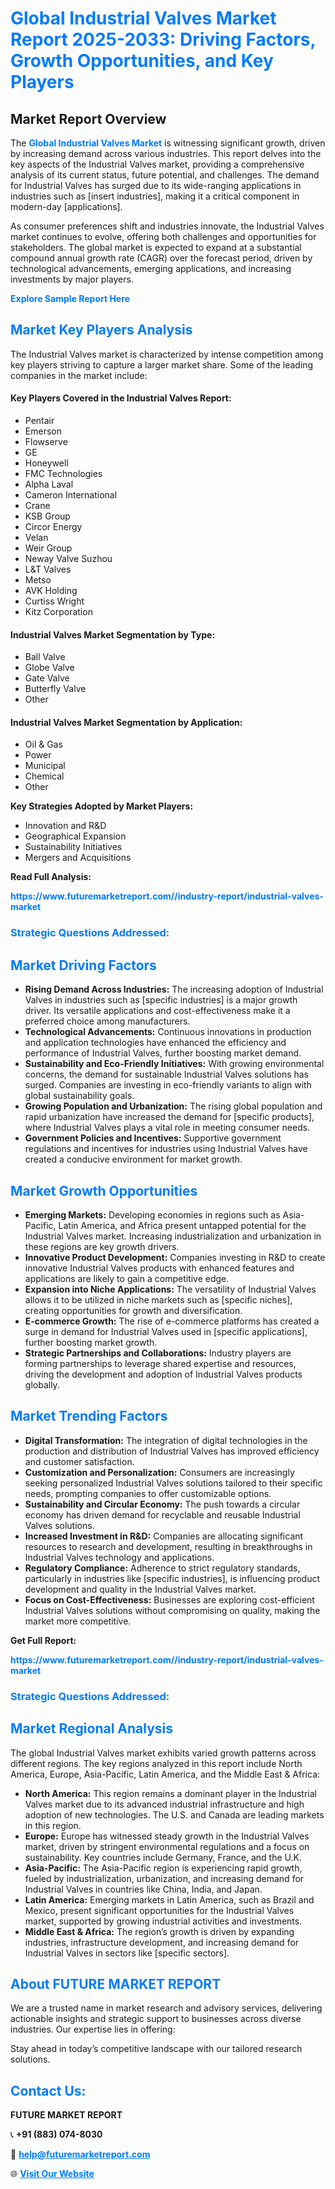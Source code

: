 <h1 style="color: #007BFF;">Global Industrial Valves Market Report 2025-2033: Driving Factors, Growth Opportunities, and Key Players</h1>

<section id="overview">
<h2>Market Report Overview</h2>
<p>The <a href="https://www.futuremarketreport.com//industry-report/industrial-valves-market" style="color: #007BFF; text-decoration: none;"><strong>Global Industrial Valves Market</strong></a> is witnessing significant growth, driven by increasing demand across various industries. This report delves into the key aspects of the Industrial Valves market, providing a comprehensive analysis of its current status, future potential, and challenges. The demand for Industrial Valves has surged due to its wide-ranging applications in industries such as [insert industries], making it a critical component in modern-day [applications].</p>
<p>As consumer preferences shift and industries innovate, the Industrial Valves market continues to evolve, offering both challenges and opportunities for stakeholders. The global market is expected to expand at a substantial compound annual growth rate (CAGR) over the forecast period, driven by technological advancements, emerging applications, and increasing investments by major players.</p>
</section>

<section id="overview">
<p><a href="https://www.futuremarketreport.com//request-sample/reportId=89370" style="color: #007BFF; text-decoration: none;"><strong>Explore Sample Report Here</strong></a></p>
</section>

<section id="key-players">
<h2 style="color: #007BFF;">Market Key Players Analysis</h2>
<p>The Industrial Valves market is characterized by intense competition among key players striving to capture a larger market share. Some of the leading companies in the market include:</p>
<h4>Key Players Covered in the Industrial Valves Report:</h4>
<ul><li>Pentair</li><li>Emerson</li><li>Flowserve</li><li>GE</li><li>Honeywell</li><li>FMC Technologies</li><li>Alpha Laval</li><li>Cameron International</li><li>Crane</li><li>KSB Group</li><li>Circor Energy</li><li>Velan</li><li>Weir Group</li><li>Neway Valve Suzhou</li><li>L&amp;T Valves</li><li>Metso</li><li>AVK Holding</li><li>Curtiss Wright</li><li>Kitz Corporation</li></ul>
<h4>Industrial Valves Market Segmentation by Type:</h4>
<ul><li>Ball Valve</li><li>Globe Valve</li><li>Gate Valve</li><li>Butterfly Valve</li><li>Other</li></ul>

<h4>Industrial Valves Market Segmentation by Application:</h4>
<ul><li>Oil &amp; Gas</li><li>Power</li><li>Municipal</li><li>Chemical</li><li>Other</li></ul>
<p><strong>Key Strategies Adopted by Market Players:</strong></p>
<ul>
<li>Innovation and R&D</li>
<li>Geographical Expansion</li>
<li>Sustainability Initiatives</li>
<li>Mergers and Acquisitions</li>
</ul>
</section>

<section>
<p><strong>Read Full Analysis: </strong></p><a href="https://www.futuremarketreport.com//industry-report/industrial-valves-market" style="color: #007BFF; text-decoration: none;"><strong>https://www.futuremarketreport.com//industry-report/industrial-valves-market</strong></a>
<h3 style="color: #007BFF;">Strategic Questions Addressed:</h3>
</section>

<section id="driving-factors">
<h2 style="color: #007BFF;">Market Driving Factors</h2>
<ul>
<li><strong>Rising Demand Across Industries:</strong> The increasing adoption of Industrial Valves in industries such as [specific industries] is a major growth driver. Its versatile applications and cost-effectiveness make it a preferred choice among manufacturers.</li>
<li><strong>Technological Advancements:</strong> Continuous innovations in production and application technologies have enhanced the efficiency and performance of Industrial Valves, further boosting market demand.</li>
<li><strong>Sustainability and Eco-Friendly Initiatives:</strong> With growing environmental concerns, the demand for sustainable Industrial Valves solutions has surged. Companies are investing in eco-friendly variants to align with global sustainability goals.</li>
<li><strong>Growing Population and Urbanization:</strong> The rising global population and rapid urbanization have increased the demand for [specific products], where Industrial Valves plays a vital role in meeting consumer needs.</li>
<li><strong>Government Policies and Incentives:</strong> Supportive government regulations and incentives for industries using Industrial Valves have created a conducive environment for market growth.</li>
</ul>
</section>

<section id="growth-opportunities">
<h2 style="color: #007BFF;">Market Growth Opportunities</h2>
<ul>
<li><strong>Emerging Markets:</strong> Developing economies in regions such as Asia-Pacific, Latin America, and Africa present untapped potential for the Industrial Valves market. Increasing industrialization and urbanization in these regions are key growth drivers.</li>
<li><strong>Innovative Product Development:</strong> Companies investing in R&D to create innovative Industrial Valves products with enhanced features and applications are likely to gain a competitive edge.</li>
<li><strong>Expansion into Niche Applications:</strong> The versatility of Industrial Valves allows it to be utilized in niche markets such as [specific niches], creating opportunities for growth and diversification.</li>
<li><strong>E-commerce Growth:</strong> The rise of e-commerce platforms has created a surge in demand for Industrial Valves used in [specific applications], further boosting market growth.</li>
<li><strong>Strategic Partnerships and Collaborations:</strong> Industry players are forming partnerships to leverage shared expertise and resources, driving the development and adoption of Industrial Valves products globally.</li>
</ul>
</section>

<section id="trending-factors">
<h2 style="color: #007BFF;">Market Trending Factors</h2>
<ul>
<li><strong>Digital Transformation:</strong> The integration of digital technologies in the production and distribution of Industrial Valves has improved efficiency and customer satisfaction.</li>
<li><strong>Customization and Personalization:</strong> Consumers are increasingly seeking personalized Industrial Valves solutions tailored to their specific needs, prompting companies to offer customizable options.</li>
<li><strong>Sustainability and Circular Economy:</strong> The push towards a circular economy has driven demand for recyclable and reusable Industrial Valves solutions.</li>
<li><strong>Increased Investment in R&D:</strong> Companies are allocating significant resources to research and development, resulting in breakthroughs in Industrial Valves technology and applications.</li>
<li><strong>Regulatory Compliance:</strong> Adherence to strict regulatory standards, particularly in industries like [specific industries], is influencing product development and quality in the Industrial Valves market.</li>
<li><strong>Focus on Cost-Effectiveness:</strong> Businesses are exploring cost-efficient Industrial Valves solutions without compromising on quality, making the market more competitive.</li>
</ul>
</section>

<section>
<p><strong>Get Full Report: </strong></p><a href="https://www.futuremarketreport.com//industry-report/industrial-valves-market" style="color: #007BFF; text-decoration: none;"><strong>https://www.futuremarketreport.com//industry-report/industrial-valves-market</strong></a>
<h3 style="color: #007BFF;">Strategic Questions Addressed:</h3>
</section>


<section id="regional-analysis">
<h2 style="color: #007BFF;">Market Regional Analysis</h2>
<p>The global Industrial Valves market exhibits varied growth patterns across different regions. The key regions analyzed in this report include North America, Europe, Asia-Pacific, Latin America, and the Middle East & Africa:</p>
<ul>
<li><strong>North America:</strong> This region remains a dominant player in the Industrial Valves market due to its advanced industrial infrastructure and high adoption of new technologies. The U.S. and Canada are leading markets in this region.</li>
<li><strong>Europe:</strong> Europe has witnessed steady growth in the Industrial Valves market, driven by stringent environmental regulations and a focus on sustainability. Key countries include Germany, France, and the U.K.</li>
<li><strong>Asia-Pacific:</strong> The Asia-Pacific region is experiencing rapid growth, fueled by industrialization, urbanization, and increasing demand for Industrial Valves in countries like China, India, and Japan.</li>
<li><strong>Latin America:</strong> Emerging markets in Latin America, such as Brazil and Mexico, present significant opportunities for the Industrial Valves market, supported by growing industrial activities and investments.</li>
<li><strong>Middle East & Africa:</strong> The region’s growth is driven by expanding industries, infrastructure development, and increasing demand for Industrial Valves in sectors like [specific sectors].</li>
</ul>
</section>

<footer>
<h2 style="color: #007BFF;">About FUTURE MARKET REPORT</h2>
<p>We are a trusted name in market research and advisory services, delivering actionable insights and strategic support to businesses across diverse industries. Our expertise lies in offering:</p>

<p>Stay ahead in today’s competitive landscape with our tailored research solutions.</p>

<h2 style="color: #007BFF;">Contact Us:</h2>
<p><strong>FUTURE MARKET REPORT</strong></p>
<p>📞 <strong>+91 (883) 074-8030</strong></p>
<p>📧 <strong><a href="mailto:help@futuremarketreport.com" style="color: #007BFF;">help@futuremarketreport.com</a></strong></p>
<p>🌐 <strong><a href="https://www.futuremarketreport.com/" style="color: #007BFF;">Visit Our Website</a></strong></p>
</footer>